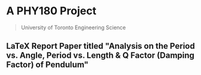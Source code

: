 # A PHY180 Project
> University of Toronto Engineering Science
## LaTeX Report Paper titled "Analysis on the Period vs. Angle, Period vs. Length & Q Factor (Damping Factor) of Pendulum"
